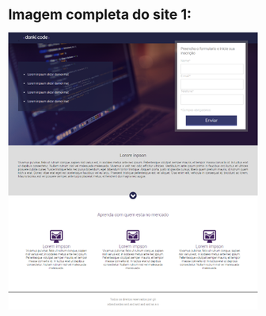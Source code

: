 # Imagem completa do site 1: 
<div>
  <img src="https://raw.githubusercontent.com/GiliardeRP/Paginas-Web-curso/main/projeto%201/imgFullSite1.png">
  </div>
